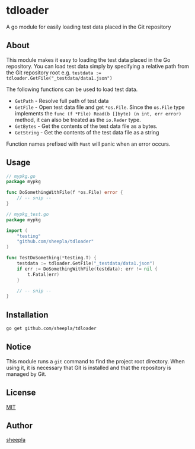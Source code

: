 # tdloader

A go module for easily loading test data placed in the Git repository

## About

This module makes it easy to loading the test data placed in the Go repository.
You can load test data simply by specifying a relative path from the Git repository root e.g. `testdata := tdloader.GetFile("_testdata/data1.json")`

The following functions can be used to load test data.

- `GetPath` - Resolve full path of test data
- `GetFile` - Open test data file and get `*os.File`. Since the `os.File` type implements the `func (f *File) Read(b []byte) (n int, err error)` method, it can also be treated as the `io.Reder` type.
- `GetBytes` - Get the contents of the test data file as a bytes.
- `GetString` - Get the contents of the test data file as a string

Function names prefixed with `Must` will panic when an error occurs.

## Usage

```go
// mypkg.go
package mypkg

func DoSomethingWithFile(f *os.File) error {
    // -- snip --
}
```

```go
// mypkg_test.go
package mypkg

import (
    "testing"
    "github.com/sheepla/tdloader"
)

func TestDoSomething(*testing.T) {
    testdata := tdloader.GetFile("_testdata/data1.json")
    if err := DoSomethingWithFile(testdata); err != nil {
        t.Fatal(err)
    }

    // -- snip --
}
```

## Installation

```sh
go get github.com/sheepla/tdloader
```

## Notice

This module runs a `git` command to find the project root directory. When using it, it is necessary that Git is installed and that the repository is managed by Git.

## License

[MIT](https://github.com/sheepla/tdloader/blob/master/LICENSE)

## Author

[sheepla](https://github.com/sheepla)

